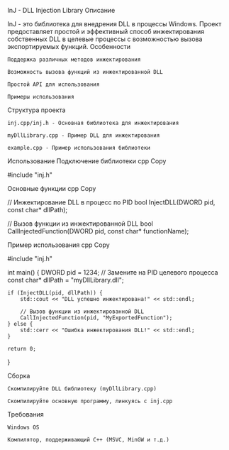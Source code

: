 InJ - DLL Injection Library
Описание

InJ - это библиотека для внедрения DLL в процессы Windows. Проект предоставляет простой и эффективный способ инжектирования собственных DLL в целевые процессы с возможностью вызова экспортируемых функций.
Особенности

    Поддержка различных методов инжектирования

    Возможность вызова функций из инжектированной DLL

    Простой API для использования

    Примеры использования

Структура проекта

    inj.cpp/inj.h - Основная библиотека для инжектирования

    myDllLibrary.cpp - Пример DLL для инжектирования

    example.cpp - Пример использования библиотеки

Использование
Подключение библиотеки
cpp
Copy

#include "inj.h"

Основные функции
cpp
Copy

// Инжектирование DLL в процесс по PID
bool InjectDLL(DWORD pid, const char* dllPath);

// Вызов функции из инжектированной DLL
bool CallInjectedFunction(DWORD pid, const char* functionName);

Пример использования
cpp
Copy

#include "inj.h"

int main() {
    DWORD pid = 1234; // Замените на PID целевого процесса
    const char* dllPath = "myDllLibrary.dll";
    
    if (InjectDLL(pid, dllPath)) {
        std::cout << "DLL успешно инжектирована!" << std::endl;
        
        // Вызов функции из инжектированной DLL
        CallInjectedFunction(pid, "MyExportedFunction");
    } else {
        std::cerr << "Ошибка инжектирования DLL!" << std::endl;
    }
    
    return 0;
}

Сборка

    Скомпилируйте DLL библиотеку (myDllLibrary.cpp)

    Скомпилируйте основную программу, линкуясь с inj.cpp

Требования

    Windows OS

    Компилятор, поддерживающий C++ (MSVC, MinGW и т.д.)
